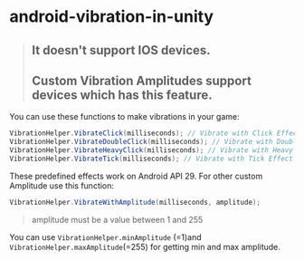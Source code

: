 # android-vibration-in-unity

> ## It doesn't support IOS devices.
> ## Custom Vibration Amplitudes support devices which has this feature.

You can use these functions to make vibrations in your game:

```c#
VibrationHelper.VibrateClick(milliseconds); // Vibrate with Click Effect amplitude
VibrationHelper.VibrateDoubleClick(milliseconds); // Vibrate with Double Click Effect amplitude
VibrationHelper.VibrateHeavyClick(milliseconds); // Vibrate with Heavy Click Effect amplitude
VibrationHelper.VibrateTick(milliseconds); // Vibrate with Tick Effect amplitude
```
These predefined effects work on Android API 29. For other custom Amplitude use this function:

```c#
VibrationHelper.VibrateWithAmplitude(milliseconds, amplitude);
```
> amplitude must be a value between 1 and 255

You can use ``` VibrationHelper.minAmplitude ``` (=1)and ``` VibrationHelper.maxAmplitude```(=255) for getting min and max amplitude.
